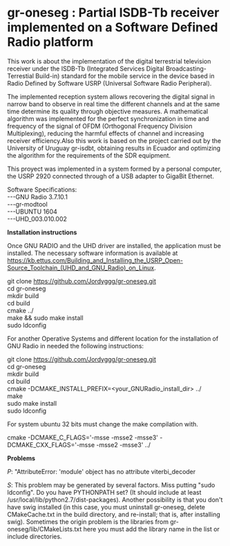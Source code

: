# gr-oneseg : Partial ISDB-Tb receiver implemented on a Software Defined Radio platform

This work is about the implementation of the digital terrestrial television receiver under the ISDB-Tb (Integrated Services Digital Broadcasting-Terrestial Build-in) standard for the mobile service in the device based in Radio Defined by Software USRP (Universal Software Radio Peripheral).

The implemented reception system allows recovering the digital signal in narrow band to observe in real time the different channels and at the same time determine its quality through objective measures. A mathematical algorithm was implemented for the perfect synchronization in time and frequency of the signal of OFDM (Orthogonal Frequency Division Multiplexing), reducing the harmful effects of channel and increasing receiver efficiency.Also this work is  based on the project carried out by the University of Uruguay gr-isdbt, obtaining results in Ecuador and optimizing the algorithm for the requirements of the SDR equipment. 

This proyect was implemented in a system formed by a personal computer, the USRP 2920 connected through of a USB adapter to GigaBit Ethernet.

Software Specifications:  
---GNU Radio 3.7.10.1  
---gr-modtool  
---UBUNTU 1604  
---UHD_003.010.002  
 
**Installation instructions**

Once GNU RADIO and the UHD driver are installed, the application must be installed. The necessary software information is available at https://kb.ettus.com/Building_and_Installing_the_USRP_Open-Source_Toolchain_(UHD_and_GNU_Radio)_on_Linux.

git clone https://github.com/Jordyggg/gr-oneseg.git  
    cd gr-oneseg  
    mkdir build  
    cd build  
    cmake ../  
    make && sudo make install  
    sudo ldconfig  

For another Operative Systems and different location for the installation of GNU Radio  in needed the following instructions:

git clone https://github.com/Jordyggg/gr-oneseg.git  
    cd gr-oneseg  
    mkdir build  
    cd build  
    cmake -DCMAKE_INSTALL_PREFIX=<your_GNURadio_install_dir> ../  
    make   
    sudo make install  
    sudo ldconfig  

For system ubuntu 32 bits must change the make compilation with.  
 
cmake -DCMAKE_C_FLAGS='-msse -msse2 -msse3' -DCMAKE_CXX_FLAGS='-msse -msse2 -msse3' ../
	
**Problems**

*P*:  "AttributeError: 'module' object has no attribute viterbi_decoder 

*S*: This problem may be generated by several factors. Miss putting "sudo ldconfig". Do you have PYTHONPATH set? (It should include at least /usr/local/lib/python2.7/dist-packages). Another possibility is that you don't have swig installed (in this case, you must uninstall gr-oneseg, delete CMakeCache.txt in the build directory, and re-install; that is, after installing swig). Sometimes the origin problem is the libraries from gr-oneseg/lib/CMakeLists.txt here you must add the library name in the list or include directories. 
